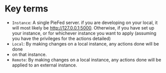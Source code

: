 # Key terms

* `Instance`: A single PieFed server. if you are developing on your local, it will most 
likely be http://127.0.0.1:5000. Otherwise, if you have set up your instance, or for
whichever instance you want to apply (assuming you have the privileges for the 
actions detailed)
* `Local`: By making changes on a local instance, any actions done will be done 
* on that instance.
* `Remote`: By making changes on a local instance, any actions done will be applied
to an external instance.